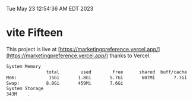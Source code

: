 Tue May 23 12:54:36 AM EDT 2023

# vite Fifteen


This project is live at [https://marketingpreference.vercel.app/](https://marketingpreference.vercel.app/) thanks to Vercel.

```bash
System Memory
               total        used        free      shared  buff/cache   available
Mem:            15Gi       1.8Gi       5.7Gi       607Mi       7.7Gi        12Gi
Swap:          8.0Gi       459Mi       7.6Gi
System Storage
343M	.
```
```bash
